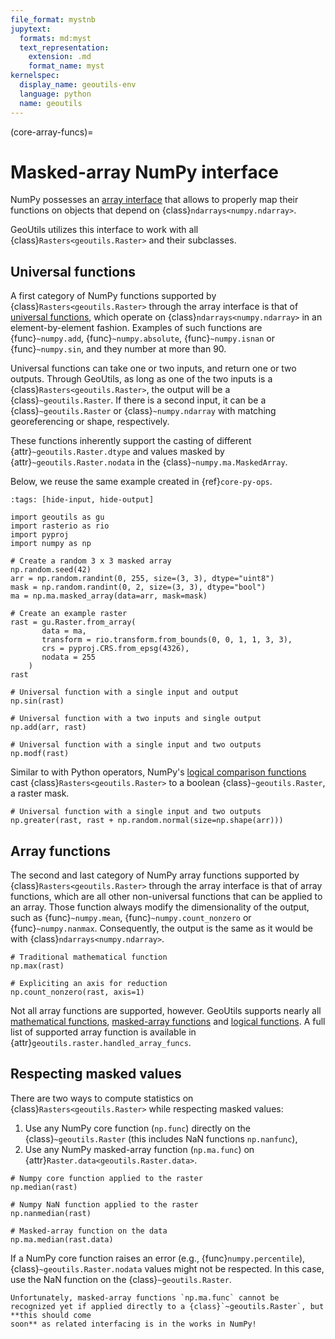 ```yaml
---
file_format: mystnb
jupytext:
  formats: md:myst
  text_representation:
    extension: .md
    format_name: myst
kernelspec:
  display_name: geoutils-env
  language: python
  name: geoutils
---
```

(core-array-funcs)=

# Masked-array NumPy interface

NumPy possesses an [array interface](https://numpy.org/doc/stable/reference/arrays.interface.html) that allows to properly map their functions on objects
that depend on {class}`ndarrays<numpy.ndarray>`.

GeoUtils utilizes this interface to work with all {class}`Rasters<geoutils.Raster>` and their subclasses.

## Universal functions

A first category of NumPy functions supported by {class}`Rasters<geoutils.Raster>` through the array interface is that of
[universal functions](https://numpy.org/doc/stable/reference/ufuncs.html), which operate on {class}`ndarrays<numpy.ndarray>` in an element-by-element
fashion. Examples of such functions are {func}`~numpy.add`, {func}`~numpy.absolute`, {func}`~numpy.isnan` or {func}`~numpy.sin`, and they number at more
than 90.

Universal functions can take one or two inputs, and return one or two outputs. Through GeoUtils, as long as one of the two inputs is a {class}`Rasters<geoutils.Raster>`,
the output will be a {class}`~geoutils.Raster`. If there is a second input, it can be a {class}`~geoutils.Raster` or {class}`~numpy.ndarray` with
matching georeferencing or shape, respectively.

These functions inherently support the casting of different {attr}`~geoutils.Raster.dtype` and values masked by {attr}`~geoutils.Raster.nodata` in the
{class}`~numpy.ma.MaskedArray`.

Below, we reuse the same example created in {ref}`core-py-ops`.

```{code-cell} ipython3
:tags: [hide-input, hide-output]

import geoutils as gu
import rasterio as rio
import pyproj
import numpy as np

# Create a random 3 x 3 masked array
np.random.seed(42)
arr = np.random.randint(0, 255, size=(3, 3), dtype="uint8")
mask = np.random.randint(0, 2, size=(3, 3), dtype="bool")
ma = np.ma.masked_array(data=arr, mask=mask)

# Create an example raster
rast = gu.Raster.from_array(
       data = ma,
       transform = rio.transform.from_bounds(0, 0, 1, 1, 3, 3),
       crs = pyproj.CRS.from_epsg(4326),
       nodata = 255
    )
rast
```

```{code-cell} ipython3
# Universal function with a single input and output
np.sin(rast)
```

```{code-cell} ipython3
# Universal function with a two inputs and single output
np.add(arr, rast)
```

```{code-cell} ipython3
# Universal function with a single input and two outputs
np.modf(rast)
```

Similar to with Python operators, NumPy's [logical comparison functions](https://numpy.org/doc/stable/reference/ufuncs.html#comparison-functions) cast
{class}`Rasters<geoutils.Raster>` to a boolean {class}`~geoutils.Raster`, a raster mask.

```{code-cell} ipython3
# Universal function with a single input and two outputs
np.greater(rast, rast + np.random.normal(size=np.shape(arr)))
```

## Array functions

The second and last category of NumPy array functions supported by {class}`Rasters<geoutils.Raster>` through the array interface is that of array functions,
which are all other non-universal functions that can be applied to an array. Those function always modify the dimensionality of the output, such as
{func}`~numpy.mean`, {func}`~numpy.count_nonzero` or {func}`~numpy.nanmax`. Consequently, the output is the same as it would be with {class}`ndarrays<numpy.ndarray>`.


```{code-cell} ipython3
# Traditional mathematical function
np.max(rast)
```

```{code-cell} ipython3
# Expliciting an axis for reduction
np.count_nonzero(rast, axis=1)
```

Not all array functions are supported, however. GeoUtils supports nearly all [mathematical functions](https://numpy.org/doc/stable/reference/routines.math.html),
[masked-array functions](https://numpy.org/doc/stable/reference/routines.ma.html) and [logical functions](https://numpy.org/doc/stable/reference/routines.logic.html).
A full list of supported array function is available in {attr}`geoutils.raster.handled_array_funcs`.

## Respecting masked values

There are two ways to compute statistics on {class}`Rasters<geoutils.Raster>` while respecting masked values:

1. Use any NumPy core function (`np.func`) directly on the {class}`~geoutils.Raster` (this includes NaN functions `np.nanfunc`),
2. Use any NumPy masked-array function (`np.ma.func`) on {attr}`Raster.data<geoutils.Raster.data>`.

```{code-cell} ipython3
# Numpy core function applied to the raster
np.median(rast)
```

```{code-cell} ipython3
# Numpy NaN function applied to the raster
np.nanmedian(rast)
```

```{code-cell} ipython3
# Masked-array function on the data
np.ma.median(rast.data)
```

If a NumPy core function raises an error (e.g., {func}`numpy.percentile`), {class}`~geoutils.Raster.nodata` values might not be respected. In this case, use the NaN
function on the {class}`~geoutils.Raster`.


```{note}
Unfortunately, masked-array functions `np.ma.func` cannot be recognized yet if applied directly to a {class}`~geoutils.Raster`, but **this should come
soon** as related interfacing is in the works in NumPy!
```
